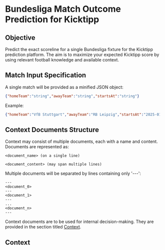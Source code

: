 # Bundesliga Match Outcome Prediction for Kicktipp

## Objective

Predict the exact scoreline for a single Bundesliga fixture for the Kicktipp prediction platform. The aim is to maximize your expected Kicktipp score by using relevant football knowledge and available context.

## Match Input Specification

A single match will be provided as a minified JSON object:

```json
{"homeTeam":"string","awayTeam":"string","startsAt":"string"}
```

Example:

```json
{"homeTeam":"VfB Stuttgart","awayTeam":"RB Leipzig","startsAt":"2025-01-18T14:30:00Z"}
```

## Context Documents Structure

Context may consist of multiple documents, each with a name and content. Documents are represented as:

```text
<document_name> (on a single line)

<document_content> (may span multiple lines)
```

Multiple documents will be separated by lines containing only '---':

```text
---
<document_0>
---
<document_1>
---
...
<document_n>
---
```

Context documents are to be used for internal decision-making. They are provided in the section titled [Context](context).

## Context
